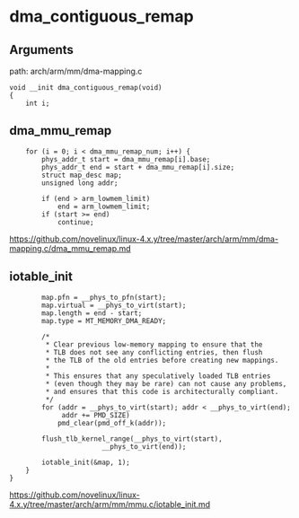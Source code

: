 dma_contiguous_remap
========================================

Arguments
----------------------------------------

path: arch/arm/mm/dma-mapping.c
```
void __init dma_contiguous_remap(void)
{
    int i;
```

dma_mmu_remap
----------------------------------------

```
    for (i = 0; i < dma_mmu_remap_num; i++) {
        phys_addr_t start = dma_mmu_remap[i].base;
        phys_addr_t end = start + dma_mmu_remap[i].size;
        struct map_desc map;
        unsigned long addr;

        if (end > arm_lowmem_limit)
            end = arm_lowmem_limit;
        if (start >= end)
            continue;
```

https://github.com/novelinux/linux-4.x.y/tree/master/arch/arm/mm/dma-mapping.c/dma_mmu_remap.md

iotable_init
----------------------------------------

```
        map.pfn = __phys_to_pfn(start);
        map.virtual = __phys_to_virt(start);
        map.length = end - start;
        map.type = MT_MEMORY_DMA_READY;

        /*
         * Clear previous low-memory mapping to ensure that the
         * TLB does not see any conflicting entries, then flush
         * the TLB of the old entries before creating new mappings.
         *
         * This ensures that any speculatively loaded TLB entries
         * (even though they may be rare) can not cause any problems,
         * and ensures that this code is architecturally compliant.
         */
        for (addr = __phys_to_virt(start); addr < __phys_to_virt(end);
             addr += PMD_SIZE)
            pmd_clear(pmd_off_k(addr));

        flush_tlb_kernel_range(__phys_to_virt(start),
                       __phys_to_virt(end));

        iotable_init(&map, 1);
    }
}
```

https://github.com/novelinux/linux-4.x.y/tree/master/arch/arm/mm/mmu.c/iotable_init.md
